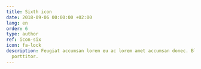 ```yaml
---
title: Sixth icon
date: 2018-09-06 00:00:00 +02:00
lang: en
order: 6
type: author
ref: icon-six
icon: fa-lock
description: Feugiat accumsan lorem eu ac lorem amet accumsan donec. Blandit orci
  porttitor.
---
```


